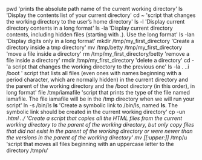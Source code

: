 pwd 'prints the absolute path name of the current working directory'
ls 'Display the contents list of your current directory'
cd ~ 'script that changes the working directory to the user’s home directory'
ls -l 'Display current directory contents in a long format'
ls -la 'Display current directory contents, including hidden files (starting with .). Use the long format'
ls -lan 'Display digits only in a long format'
mkdir /tmp/my_first_directory 'Create a directory inside a tmp directory'
mv /tmp/betty /tmp/my_first_directory 'move a file inside a directory'
rm /tmp/my_first_directory/betty 'remove a file inside a directory'
rmdir /tmp/my_first_directory 'delete a directory'
cd - 'a script that changes the working directory to the previous one'
ls -la . ..i /boot ' script that lists all files (even ones with names beginning with a period character, which are normally hidden) in the current directory and the parent of the working directory and the /boot directory (in this order), in long format'
file /tmp/iamafile 'script that prints the type of the file named iamafile. The file iamafile will be in the /tmp directory when we will run your script'
ln -s /bin/ls __ls__ 'Create a symbolic link to /bin/ls, named __ls__. The symbolic link should be created in the current working directory'
cp -un *.html ../ 'Create a script that copies all the HTML files from the current working directory to the parent of the working directory, but only copy files that did not exist in the parent of the working directory or were newer than the versions in the parent of the working directory'
mv [[:upper:]]* /tmp/u 'script that moves all files beginning with an uppercase letter to the directory /tmp/u'                                                                                                                               
